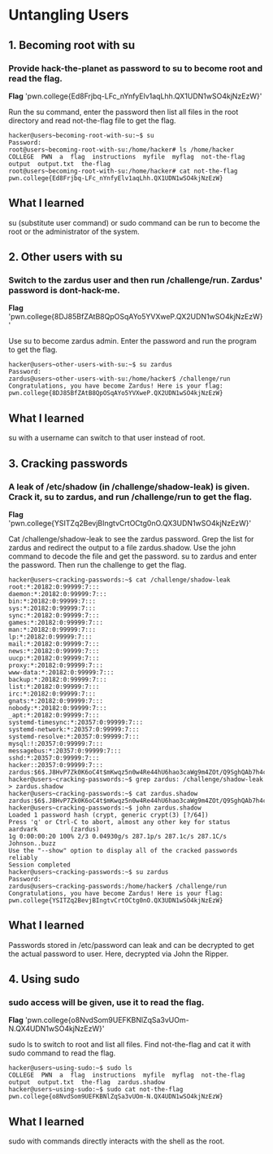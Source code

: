 # Untangling Users

## 1. Becoming root with su

### Provide hack-the-planet as password to su to become root and read the flag.

**Flag** 'pwn.college{Ed8Frjbq-LFc_nYnfyElv1aqLhh.QX1UDN1wSO4kjNzEzW}'

Run the su command, enter the password then list all files in the root directory and read not-the-flag file to get the flag.

```
hacker@users~becoming-root-with-su:~$ su
Password:
root@users~becoming-root-with-su:/home/hacker# ls /home/hacker
COLLEGE  PWN  a  flag  instructions  myfile  myflag  not-the-flag  output  output.txt  the-flag
root@users~becoming-root-with-su:/home/hacker# cat not-the-flag
pwn.college{Ed8Frjbq-LFc_nYnfyElv1aqLhh.QX1UDN1wSO4kjNzEzW}
```
## What I learned
su (substitute user command) or sudo command can be run to become the root or the administrator of the system.


## 2. Other users with su

### Switch to the zardus user and then run /challenge/run. Zardus' password is dont-hack-me.

**Flag** 'pwn.college{8DJ85BfZAtB8QpOSqAYo5YVXweP.QX2UDN1wSO4kjNzEzW}'

Use su to become zardus admin. Enter the password and run the program to get the flag.

```
hacker@users~other-users-with-su:~$ su zardus
Password:
zardus@users~other-users-with-su:/home/hacker$ /challenge/run
Congratulations, you have become Zardus! Here is your flag:
pwn.college{8DJ85BfZAtB8QpOSqAYo5YVXweP.QX2UDN1wSO4kjNzEzW}
```
## What I learned
su with a username can switch to that user instead of root.


## 3. Cracking passwords

### A leak of /etc/shadow (in /challenge/shadow-leak) is given. Crack it, su to zardus, and run /challenge/run to get the flag.

**Flag** 'pwn.college{YSITZq2BevjBIngtvCrtOCtg0nO.QX3UDN1wSO4kjNzEzW}'

Cat /challenge/shadow-leak to see the zardus password. Grep the list for zardus and redirect the output to a file zardus.shadow. Use the john command to decode the file and get the password. su to zardus and enter the password. Then run the challenge to get the flag.

```
hacker@users~cracking-passwords:~$ cat /challenge/shadow-leak
root:*:20182:0:99999:7:::
daemon:*:20182:0:99999:7:::
bin:*:20182:0:99999:7:::
sys:*:20182:0:99999:7:::
sync:*:20182:0:99999:7:::
games:*:20182:0:99999:7:::
man:*:20182:0:99999:7:::
lp:*:20182:0:99999:7:::
mail:*:20182:0:99999:7:::
news:*:20182:0:99999:7:::
uucp:*:20182:0:99999:7:::
proxy:*:20182:0:99999:7:::
www-data:*:20182:0:99999:7:::
backup:*:20182:0:99999:7:::
list:*:20182:0:99999:7:::
irc:*:20182:0:99999:7:::
gnats:*:20182:0:99999:7:::
nobody:*:20182:0:99999:7:::
_apt:*:20182:0:99999:7:::
systemd-timesync:*:20357:0:99999:7:::
systemd-network:*:20357:0:99999:7:::
systemd-resolve:*:20357:0:99999:7:::
mysql:!:20357:0:99999:7:::
messagebus:*:20357:0:99999:7:::
sshd:*:20357:0:99999:7:::
hacker::20357:0:99999:7:::
zardus:$6$.J8HvP7Zk0K6oC4t$mKwqz5n0w4Re44hU6hao3caWg9m4ZOt/Q9SghQAb7h4cwEIES/BZS4/D7jWi/PV8hBhygxEhnjjRPPmQjKz8w/:20369:0:99999:7:::
hacker@users~cracking-passwords:~$ grep zardus: /challenge/shadow-leak > zardus.shadow
hacker@users~cracking-passwords:~$ cat zardus.shadow
zardus:$6$.J8HvP7Zk0K6oC4t$mKwqz5n0w4Re44hU6hao3caWg9m4ZOt/Q9SghQAb7h4cwEIES/BZS4/D7jWi/PV8hBhygxEhnjjRPPmQjKz8w/:20369:0:99999:7:::
hacker@users~cracking-passwords:~$ john zardus.shadow
Loaded 1 password hash (crypt, generic crypt(3) [?/64])
Press 'q' or Ctrl-C to abort, almost any other key for status
aardvark         (zardus)
1g 0:00:00:20 100% 2/3 0.04930g/s 287.1p/s 287.1c/s 287.1C/s Johnson..buzz
Use the "--show" option to display all of the cracked passwords reliably
Session completed
hacker@users~cracking-passwords:~$ su zardus
Password:
zardus@users~cracking-passwords:/home/hacker$ /challenge/run
Congratulations, you have become Zardus! Here is your flag:
pwn.college{YSITZq2BevjBIngtvCrtOCtg0nO.QX3UDN1wSO4kjNzEzW}
```
## What I learned
Passwords stored in /etc/password can leak and can be decrypted to get the actual password to user. Here, decrypted via John the Ripper.


## 4. Using sudo

### sudo access will be given, use it to read the flag.

**Flag** 'pwn.college{o8NvdSom9UEFKBNlZqSa3vUOm-N.QX4UDN1wSO4kjNzEzW}'

sudo ls to switch to root and list all files. Find not-the-flag and cat it with sudo command to read the flag.

```
hacker@users~using-sudo:~$ sudo ls
COLLEGE  PWN  a  flag  instructions  myfile  myflag  not-the-flag  output  output.txt  the-flag  zardus.shadow
hacker@users~using-sudo:~$ sudo cat not-the-flag
pwn.college{o8NvdSom9UEFKBNlZqSa3vUOm-N.QX4UDN1wSO4kjNzEzW}
```
## What I learned
sudo with commands directly interacts with the shell as the root.